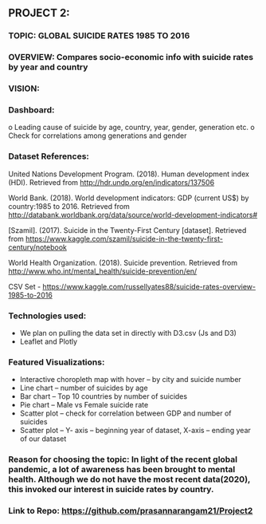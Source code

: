 ## PROJECT 2:

### TOPIC: GLOBAL SUICIDE RATES 1985 TO 2016

### OVERVIEW: Compares socio-economic info with suicide rates by year and country

### VISION:

### Dashboard:  
o  Leading cause of suicide by age, country, year, gender, generation etc.
o  Check for correlations among generations and gender

### Dataset References:

 United Nations Development Program. (2018). Human development index (HDI). Retrieved from http://hdr.undp.org/en/indicators/137506

 World Bank. (2018). World development indicators: GDP (current US$) by country:1985 to 2016. Retrieved from http://databank.worldbank.org/data/source/world-development-indicators#
 
 [Szamil]. (2017). Suicide in the Twenty-First Century [dataset]. Retrieved from https://www.kaggle.com/szamil/suicide-in-the-twenty-first-century/notebook

 World Health Organization. (2018). Suicide prevention. Retrieved from http://www.who.int/mental_health/suicide-prevention/en/

 CSV Set - https://www.kaggle.com/russellyates88/suicide-rates-overview-1985-to-2016

### Technologies used:
*  We plan on pulling the data set in directly with D3.csv (Js and D3)
*  Leaflet and Plotly

### Featured Visualizations:
*  Interactive choropleth map with hover – by city and suicide number
*  Line chart – number of suicides by age
*  Bar chart – Top 10 countries by number of suicides
*  Pie chart – Male vs Female suicide rate
*  Scatter plot – check for correlation between GDP and number of suicides
*  Scatter plot – Y- axis – beginning year of dataset, X-axis – ending year of our dataset

### Reason for choosing the topic: In light of the recent global pandemic, a lot of awareness has been brought to mental health. Although we do not have the most recent data(2020), this invoked our interest in suicide rates by country.

### Link to Repo: https://github.com/prasannarangam21/Project2


